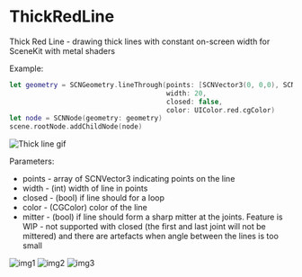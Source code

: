 # ThickRedLine
Thick Red Line - drawing thick lines with constant on-screen width for SceneKit with metal shaders

Example:
```swift
let geometry = SCNGeometry.lineThrough(points: [SCNVector3(0, 0,0), SCNVector3(0, 10, 0), SCNVector3(10, 10, 0)],
                                       width: 20,
                                       closed: false,
                                       color: UIColor.red.cgColor)
let node = SCNNode(geometry: geometry)
scene.rootNode.addChildNode(node)
```
![Thick line gif](https://github.com/bialylis/ThickRedLine/blob/master/readme_images/recording.gif "Animated gif of of thick red line")

Parameters:
+ points - array of SCNVector3 indicating points on the line
+ width - (int) width of line in points
+ closed - (bool) if line should for a loop
+ color - (CGColor) color of the line 
+ mitter - (bool) if line should form a sharp mitter at the joints. Feature is WIP - not supported with closed (the first and last joint will not be mittered) and there are artefacts when angle between the lines is too small

![img1](https://github.com/bialylis/ThickRedLine/blob/master/readme_images/img1.jpg)
![img2](https://github.com/bialylis/ThickRedLine/blob/master/readme_images/img2.png)
![img3](https://github.com/bialylis/ThickRedLine/blob/master/readme_images/img3.png)


